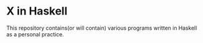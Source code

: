 # X in Haskell
This repository contains(or will contain) various programs written in Haskell as a personal practice.